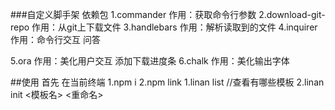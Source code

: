 ###自定义脚手架
依赖包 
1.commander             作用：获取命令行参数
2.download-git-repo     作用：从git上下载文件
3.handlebars            作用：解析读取到的文件
4.inquirer 			    作用：命令行交互 问答

5.ora                   作用：美化用户交互  添加下载进度条
6.chalk                 作用：美化输出字体

##使用
首先 在当前终端 1.npm i   2.npm link
1.linan list   //查看有哪些模板
2.linan init <模板名> <重命名> 